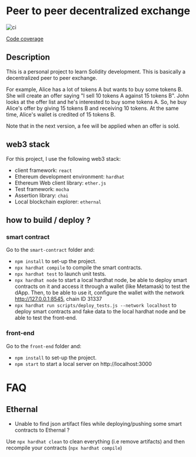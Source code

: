 # Peer to peer decentralized exchange

![ci](https://github.com/remybar/p2p/actions/workflows/ci.yml/badge.svg)

[Code coverage](https://app.codecov.io/gh/remybar/p2p)

## Description

This is a personal project to learn Solidity development.
This is basically a decentralized peer to peer exchange. 

For example, Alice has a lot of tokens A but wants to buy some tokens B.
She will create an offer saying "I sell 10 tokens A against 15 tokens B".
John looks at the offer list and he's interested to buy some tokens A.
So, he buy Alice's offer by giving 15 tokens B and receiving 10 tokens.
At the same time, Alice's wallet is credited of 15 tokens B.

Note that in the next version, a fee will be applied when an offer is sold.

## web3 stack

For this project, I use the following web3 stack:
* client framework: `react`
* Ethereum development environment: `hardhat`
* Ethereum Web client library:  `ether.js`
* Test framework: `mocha`
* Assertion library: `chai`
* Local blockchain explorer: `ethernal` 

## how to build / deploy ?

### smart contract

Go to the `smart-contract` folder and:
* `npm install` to set-up the project.
* `npx hardhat compile` to compile the smart contracts.
* `npx hardhat test` to launch unit tests.
* `npx hardhat node` to start a local hardhat node, be able to deploy smart contracts on it and access it 
  through a wallet (like Metamask) to test the dApp. 
  Then, to be able to use it, configure the wallet with the network http://127.0.0.1:8545, chain ID 31337
* `npx hardhat run scripts/deploy_tests.js --network localhost` to deploy smart contracts and fake data to the
  local hardhat node and be able to test the front-end.

### front-end

Go to the `front-end` folder and:
* `npm install` to set-up the project.
* `npm start` to start a local server on http://localhost:3000

# FAQ
 
## Ethernal

* Unable to find json artifact files while deploying/pushing some smart contracts to Ethernal ?

Use `npx hardhat clean` to clean everything (i.e remove artifacts) and then recompile your contracts (`npx hardhat compile`)
